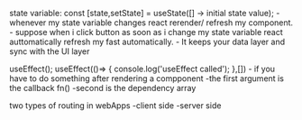 state variable:
		const [state,setState] = useState([] -> initial state value);
      - whenever my state variable changes react rerender/ refresh  my component.
      - suppose when i click button as soon as i change my state variable react auttomatically refresh my fast automatically.
      - It keeps your data layer and sync with the UI layer		

useEffect();
		useEffect(()=> {
  			console.log('useEffect called');
		},[])
		- if you have to do something after rendering a compponent 
		-the first argument is the callback fn()
		-second is the dependency array


two types of routing in webApps
	-client side
	-server side 
	

